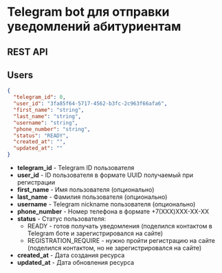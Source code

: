 # Telegram bot для отправки уведомлений абитуриентам

## REST API

## Users

```json
{
  "telegram_id": 0,
  "user_id": "3fa85f64-5717-4562-b3fc-2c963f66afa6",
  "first_name": "string",
  "last_name": "string",
  "username": "string",
  "phone_number": "string",
  "status": "READY",
  "created_at": "",
  "updated_at": ""
}
```

 * <b>telegram_id</b> - Telegram ID пользователя
 * <b>user_id</b> - ID пользователя в формате UUID получаемый при регистрации
 * <b>first_name</b> - Имя пользователя (опционально)
 * <b>last_name</b> - Фамилия пользователя (опционально)
 * <b>username</b> - Telegram nickname пользователя (опционально)
 * <b>phone_number</b> - Номер телефона в формате +7(XXX)XXX-XX-XX
 * <b>status</b> - Статус пользователя:
   * READY - готов получать уведомления (поделился контактом в Telegram боте и зарегистрировался на сайте)
   * REGISTRATION_REQUIRE - нужно пройти регистрацию на сайте (поделился контактом, но не зарегистрировался на сайте)
 * <b>created_at</b> - Дата создания ресурса
 * <b>updated_at</b> - Дата обновления ресурса

